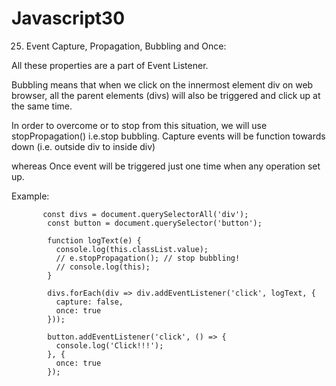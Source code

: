 # Javascript30
25) Event Capture, Propagation, Bubbling and Once: 

All these properties are a part of Event Listener. 

Bubbling  means that when we click on the innermost element div on web browser, all the parent elements (divs) will also be triggered and click up at the same time. 

In order to overcome or to stop from this situation, we will use stopPropagation() i.e.stop bubbling. Capture events will be function towards down (i.e. outside div to inside div) 

whereas  Once event will be triggered just one time when any operation set up.

Example:

           const divs = document.querySelectorAll('div');
            const button = document.querySelector('button');

            function logText(e) {
              console.log(this.classList.value);
              // e.stopPropagation(); // stop bubbling!
              // console.log(this);
            }

            divs.forEach(div => div.addEventListener('click', logText, {
              capture: false,
              once: true
            }));

            button.addEventListener('click', () => {
              console.log('Click!!!');
            }, {
              once: true
            });
